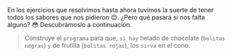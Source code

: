 <gs-attire attire-url="https://raw.githubusercontent.com/MumukiProject/mumuki-guia-gobstones-alternativa-kids/master/assets/attires/config.json"> </gs-attire> <gs-toolbox toolbox-url="https://raw.githubusercontent.com/MumukiProject/mumuki-guia-gobstones-muchos-sabores-combinados-kids/master/assets/toolbox.xml"> </gs-toolbox>

En los ejercicios que resolvimos hasta ahora tuvimos la suerte de tener todos los sabores que nos pidieron :blush:. ¿Pero qué pasará si nos falta alguno? :flushed: Descubrámoslo a continuación.

> Construye el `programa` para que, `si hay` helado de chocolate (`bolitas negras`) `y` de frutilla (`bolitas rojas`), los `sirva` en el cono. 
